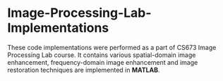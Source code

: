 # Image-Processing-Lab-Implementations
These code implementations were performed as a part of CS673 Image Processing Lab course. It contains various spatial-domain image enhancement, frequency-domain image enhancement and image restoration techniques are implemented in **MATLAB**.   
